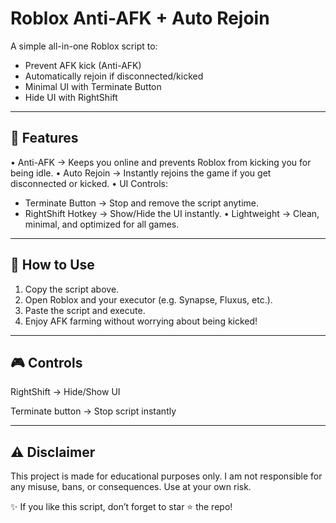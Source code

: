 
  Roblox Anti-AFK + Auto Rejoin
=

A simple all-in-one Roblox script to:
- Prevent AFK kick (Anti-AFK)
- Automatically rejoin if disconnected/kicked
- Minimal UI with Terminate Button
- Hide UI with RightShift

------------------------------
🚀 Features
------------------------------
• Anti-AFK → Keeps you online and prevents Roblox from kicking you for being idle.
• Auto Rejoin → Instantly rejoins the game if you get disconnected or kicked.
• UI Controls:
   - Terminate Button → Stop and remove the script anytime.
   - RightShift Hotkey → Show/Hide the UI instantly.
• Lightweight → Clean, minimal, and optimized for all games.

------------------------------
📖 How to Use
------------------------------
1. Copy the script above.
2. Open Roblox and your executor (e.g. Synapse, Fluxus, etc.).
3. Paste the script and execute.
4. Enjoy AFK farming without worrying about being kicked!

------------------------------
🎮 Controls
------------------------------
RightShift → Hide/Show UI

Terminate button → Stop script instantly

------------------------------
⚠️ Disclaimer
------------------------------
This project is made for educational purposes only.
I am not responsible for any misuse, bans, or consequences.
Use at your own risk.

✨ If you like this script, don’t forget to star ⭐ the repo!
